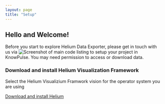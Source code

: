 ```yaml
---
layout: page
title: "Setup"
---
```



## Hello and Welcome!

Before you start to explore Helium Data Exporter, please get in touch with us via ![Screenshot of main code listing](../fig/helium-exporter-4.png) to setup your project in KnowPulse. You may need permission to access or download data.

### Download and install Helium Visualization Framework

Select the Helium Visualizium Framwork vision for the operator system you are using

[Download and install Helium](https://github.com/cardinalb/helium-docs/wiki/Download-Helium)


